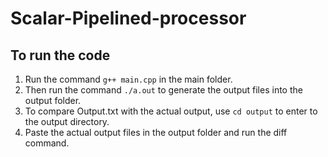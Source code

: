 # Scalar-Pipelined-processor

## To run the code
1. Run the command `g++ main.cpp` in the main folder.
2. Then run the command `./a.out` to generate the output files into the output folder.
3. To compare Output.txt with the actual output, use `cd output` to enter to the output directory.
4. Paste the actual output files in the output folder and run the diff command.
